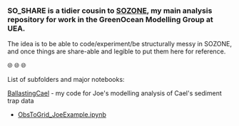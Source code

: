 
### SO_SHARE is a tidier cousin to [SOZONE](https://github.com/tjarnikova/SOZONE), my main analysis repository for work in the GreenOcean Modelling Group at UEA. 

The idea is to be able to code/experiment/be structurally messy in SOZONE, and once things are share-able and legible to put them here for reference.

:globe_with_meridians: :globe_with_meridians: :globe_with_meridians:

List of subfolders and major notebooks:

[BallastingCael](https://github.com/tjarnikova/SO_HOME/BallastingCael) - my code for Joe's modelling analysis of Cael's sediment trap data

- [ObsToGrid_JoeExample.ipynb](https://nbviewer.org/github/tjarnikova/SO_SHARE/tree/master//BallastingCael///ObsToGrid_JoeExample.ipynb)  
 
